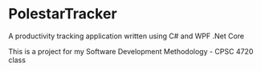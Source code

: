 # PolestarTracker
A productivity tracking application written using C# and WPF .Net Core

This is a project for my Software Development Methodology - CPSC 4720 class
